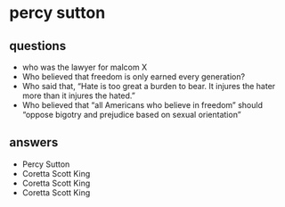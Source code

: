 # percy sutton
## questions
* who was the lawyer for malcom X
* Who believed that freedom is only earned every generation?
* Who said that, “Hate is too great a burden to bear. It injures the hater more than it injures the hated.”
* Who believed that “all Americans who believe in freedom” should “oppose bigotry and prejudice based on sexual orientation”
## answers
* Percy Sutton
* Coretta Scott King
* Coretta Scott King
* Coretta Scott King
